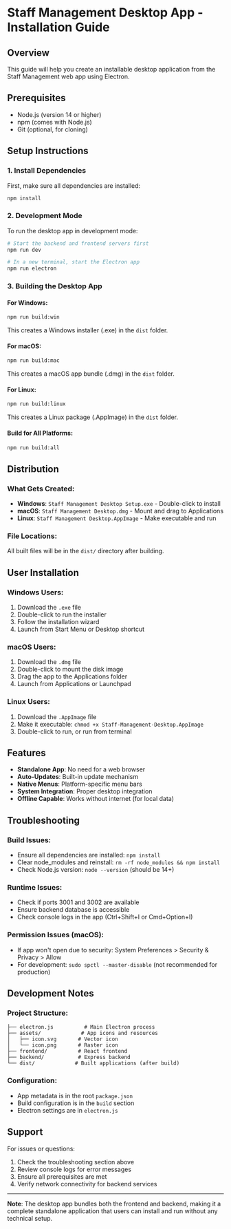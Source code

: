 # Staff Management Desktop App - Installation Guide

## Overview
This guide will help you create an installable desktop application from the Staff Management web app using Electron.

## Prerequisites
- Node.js (version 14 or higher)
- npm (comes with Node.js)
- Git (optional, for cloning)

## Setup Instructions

### 1. Install Dependencies
First, make sure all dependencies are installed:
```bash
npm install
```

### 2. Development Mode
To run the desktop app in development mode:
```bash
# Start the backend and frontend servers first
npm run dev

# In a new terminal, start the Electron app
npm run electron
```

### 3. Building the Desktop App

#### For Windows:
```bash
npm run build:win
```
This creates a Windows installer (.exe) in the `dist` folder.

#### For macOS:
```bash
npm run build:mac
```
This creates a macOS app bundle (.dmg) in the `dist` folder.

#### For Linux:
```bash
npm run build:linux
```
This creates a Linux package (.AppImage) in the `dist` folder.

#### Build for All Platforms:
```bash
npm run build:all
```

## Distribution

### What Gets Created:
- **Windows**: `Staff Management Desktop Setup.exe` - Double-click to install
- **macOS**: `Staff Management Desktop.dmg` - Mount and drag to Applications
- **Linux**: `Staff Management Desktop.AppImage` - Make executable and run

### File Locations:
All built files will be in the `dist/` directory after building.

## User Installation

### Windows Users:
1. Download the `.exe` file
2. Double-click to run the installer
3. Follow the installation wizard
4. Launch from Start Menu or Desktop shortcut

### macOS Users:
1. Download the `.dmg` file
2. Double-click to mount the disk image
3. Drag the app to the Applications folder
4. Launch from Applications or Launchpad

### Linux Users:
1. Download the `.AppImage` file
2. Make it executable: `chmod +x Staff-Management-Desktop.AppImage`
3. Double-click to run, or run from terminal

## Features
- **Standalone App**: No need for a web browser
- **Auto-Updates**: Built-in update mechanism
- **Native Menus**: Platform-specific menu bars
- **System Integration**: Proper desktop integration
- **Offline Capable**: Works without internet (for local data)

## Troubleshooting

### Build Issues:
- Ensure all dependencies are installed: `npm install`
- Clear node_modules and reinstall: `rm -rf node_modules && npm install`
- Check Node.js version: `node --version` (should be 14+)

### Runtime Issues:
- Check if ports 3001 and 3002 are available
- Ensure backend database is accessible
- Check console logs in the app (Ctrl+Shift+I or Cmd+Option+I)

### Permission Issues (macOS):
- If app won't open due to security: System Preferences > Security & Privacy > Allow
- For development: `sudo spctl --master-disable` (not recommended for production)

## Development Notes

### Project Structure:
```
├── electron.js          # Main Electron process
├── assets/             # App icons and resources
│   ├── icon.svg       # Vector icon
│   └── icon.png       # Raster icon
├── frontend/          # React frontend
├── backend/           # Express backend
└── dist/             # Built applications (after build)
```

### Configuration:
- App metadata is in the root `package.json`
- Build configuration is in the `build` section
- Electron settings are in `electron.js`

## Support
For issues or questions:
1. Check the troubleshooting section above
2. Review console logs for error messages
3. Ensure all prerequisites are met
4. Verify network connectivity for backend services

---

**Note**: The desktop app bundles both the frontend and backend, making it a complete standalone application that users can install and run without any technical setup.